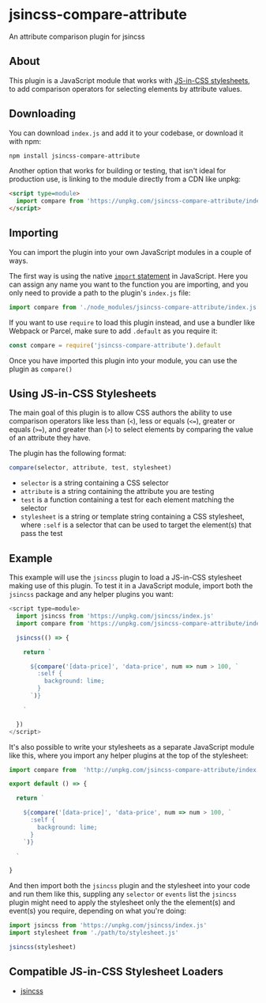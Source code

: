 # jsincss-compare-attribute

An attribute comparison plugin for jsincss

## About

This plugin is a JavaScript module that works with [JS-in-CSS stylesheets](https://responsive.style/theory/what-is-a-jic-stylesheet.html), to add comparison operators for selecting elements by attribute values.

## Downloading

You can download `index.js` and add it to your codebase, or download it with npm:

```bash
npm install jsincss-compare-attribute
```

Another option that works for building or testing, that isn't ideal for production use, is linking to the module directly from a CDN like unpkg:

```html
<script type=module>
  import compare from 'https://unpkg.com/jsincss-compare-attribute/index.js'
</script>
```

## Importing

You can import the plugin into your own JavaScript modules in a couple of ways.

The first way is using the native [`import` statement](https://developer.mozilla.org/en-US/docs/Web/JavaScript/Reference/Statements/import) in JavaScript. Here you can assign any name you want to the function you are importing, and you only need to provide a path to the plugin's `index.js` file:

```js
import compare from './node_modules/jsincss-compare-attribute/index.js'
```

If you want to use `require` to load this plugin instead, and use a bundler like Webpack or Parcel, make sure to add `.default` as you require it:

```js
const compare = require('jsincss-compare-attribute').default
```

Once you have imported this plugin into your module, you can use the plugin as `compare()`

## Using JS-in-CSS Stylesheets

The main goal of this plugin is to allow CSS authors the ability to use comparison operators like less than (`<`), less or equals (`<=`), greater or equals (`>=`), and greater than (`>`) to select elements by comparing the value of an attribute they have.

The plugin has the following format:

```js
compare(selector, attribute, test, stylesheet)
```

- `selector` is a string containing a CSS selector
- `attribute` is a string containing the attribute you are testing
- `test` is a function containing a test for each element matching the selector
- `stylesheet` is a string or template string containing a CSS stylesheet, where `:self` is a selector that can be used to target the element(s) that pass the test

## Example

This example will use the `jsincss` plugin to load a JS-in-CSS stylesheet making use of this plugin. To test it in a JavaScript module, import both the `jsincss` package and any helper plugins you want:

```js
<script type=module>
  import jsincss from 'https://unpkg.com/jsincss/index.js'
  import compare from 'https://unpkg.com/jsincss-compare-attribute/index.js'

  jsincss(() => {

    return `

      ${compare('[data-price]', 'data-price', num => num > 100, `
        :self {
          background: lime;
        }
      `)}

    `

  })
</script>
```

It's also possible to write your stylesheets as a separate JavaScript module like this, where you import any helper plugins at the top of the stylesheet:

```js
import compare from  'http://unpkg.com/jsincss-compare-attribute/index.js'

export default () => {

  return `

    ${compare('[data-price]', 'data-price', num => num > 100, `
      :self {
        background: lime;
      }
    `)}

  `

}
```

And then import both the `jsincss` plugin and the stylesheet into your code and run them like this, suppling any `selector` or `events` list the `jsincss` plugin might need to apply the stylesheet only the the element(s) and event(s) you require, depending on what you're doing:

```js
import jsincss from 'https://unpkg.com/jsincss/index.js'
import stylesheet from './path/to/stylesheet.js'

jsincss(stylesheet)
```

## Compatible JS-in-CSS Stylesheet Loaders

- [jsincss](https://github.com/tomhodgins/jsincss)